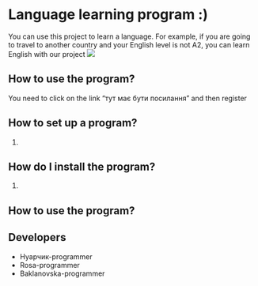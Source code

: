 # Language learning program :)
 You can use this project to learn a language. For example, if you are going to travel to another country and your English level is not A2, you can learn English with our project 
![](https://www.vijesti.me/data/images/2019/02/17/00/3089606_20190217040244_5c68d921b789684e9f0aec2djpeg_ls.jpg)
## How to use the program?
You need to click on the link “тут має бути посилання” and then register 
## How to set up a program?
1. 
## How do I install the program?
1.
## How to use the program?
## Developers
* Нуарчик-programmer
* Rosa-programmer
* Baklanovska-programmer
